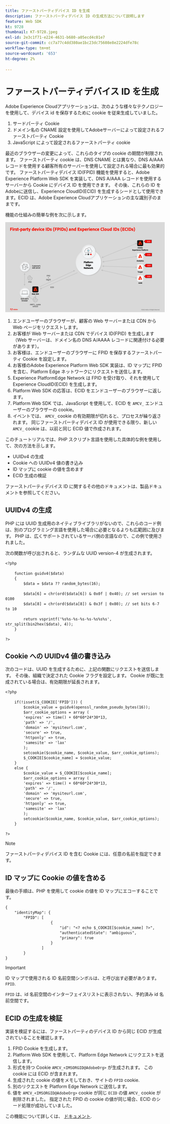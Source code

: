 ```yaml
---
title: ファーストパーティデバイス ID を生成
description: ファーストパーティデバイス ID の生成方法について説明します
feature: Web SDK
kt: 9728
thumbnail: KT-9728.jpeg
exl-id: 2e3c1f71-e224-4631-b680-a05ecd4c01e7
source-git-commit: cc7a77c4dd380ae1bc23dc75608e8e2224dfe78c
workflow-type: tm+mt
source-wordcount: '653'
ht-degree: 2%

---
```


# ファーストパーティデバイス ID を生成

Adobe Experience Cloudアプリケーションは、次のような様々なテクノロジーを使用して、デバイス id を保存するために cookie を従来生成していました。

1. サードパーティ Cookie
1. ドメイン名の CNAME 設定を使用してAdobeサーバーによって設定されるファーストパーティ Cookie
1. JavaScript によって設定されるファーストパーティ cookie

最近のブラウザーの変更によって、これらのタイプの cookie の期間が制限されます。 ファーストパーティ cookie は、DNS CNAME とは異なり、DNS A/AAA レコードを使用する顧客所有のサーバーを使用して設定される場合に最も効果的です。 ファーストパーティデバイス ID(FPID) 機能を使用すると、Adobe Experience Platform Web SDK を実装して、DNS A/AAA レコードを使用するサーバーから Cookie にデバイス ID を使用できます。 その後、これらの ID をAdobeに送信し、Experience CloudID(ECID) を生成するシードとして使用できます。ECID は、Adobe Experience Cloudアプリケーションの主な識別子のままです。

機能の仕組みの簡単な例を次に示します。

![ファーストパーティデバイス ID(FPID) とExperience CloudID(ECID)](../assets/kt-9728.png)

1. エンドユーザーのブラウザーが、顧客の Web サーバーまたは CDN から Web ページをリクエストします。
1. お客様が Web サーバーまたは CDN でデバイス ID(FPID) を生成します（Web サーバーは、ドメイン名の DNS A/AAAA レコードに関連付ける必要があります）。
1. お客様は、エンドユーザーのブラウザーに FPID を保存するファーストパーティ Cookie を設定します。
1. お客様のAdobe Experience Platform Web SDK 実装は、ID マップに FPID を含む、Platform Edge ネットワークにリクエストを送信します。
1. Experience PlatformEdge Network は FPID を受け取り、それを使用してExperience CloudID(ECID) を生成します。
1. Platform Web SDK の応答は、ECID をエンドユーザーのブラウザーに返します。
1. Platform Web SDK では、JavaScript を使用して、ECID を `AMCV_` エンドユーザーのブラウザーの cookie。
1. イベントでは、 `AMCV_` cookie の有効期限が切れると、プロセスが繰り返されます。 同じファーストパーティデバイス ID が使用できる限り、新しい `AMCV_` cookie は、以前と同じ ECID 値で作成されます。

このチュートリアルでは、PHP スクリプト言語を使用した具体的な例を使用して、次の方法を示します。

* UUIDv4 の生成
* Cookie への UUIDv4 値の書き込み
* ID マップに cookie の値を含めます
* ECID 生成の検証

ファーストパーティデバイス ID に関するその他のドキュメントは、製品ドキュメントを参照してください。

## UUIDv4 の生成

PHP には UUID 生成用のネイティブライブラリがないので、これらのコード例は、別のプログラミング言語を使用した場合に必要となるよりも広範囲に及びます。 PHP は、広くサポートされているサーバ側の言語なので、この例で使用されました。


次の関数が呼び出されると、ランダムな UUID version-4 が生成されます。

```
<?php
    
    function guidv4($data)
    {
        $data = $data ?? random_bytes(16);

        $data[6] = chr(ord($data[6]) & 0x0f | 0x40); // set version to 0100
        $data[8] = chr(ord($data[8]) & 0x3f | 0x80); // set bits 6-7 to 10

        return vsprintf('%s%s-%s-%s-%s-%s%s%s', str_split(bin2hex($data), 4));
    }

?>
```

## Cookie への UUIDv4 値の書き込み

次のコードは、UUID を生成するために、上記の関数にリクエストを送信します。 その後、組織で決定された Cookie フラグを設定します。 Cookie が既に生成されている場合は、有効期限が延長されます。

```
<?php

    if(!isset($_COOKIE['FPID'])) {
        $cookie_value = guidv4(openssl_random_pseudo_bytes(16));        
        $arr_cookie_options = array (
        'expires' => time() + 60*60*24*30*13,
        'path' => '/',
        'domain' => 'mysiteurl.com',
        'secure' => true,
        'httponly' => true,
        'samesite' => 'lax'
        );
        setcookie($cookie_name, $cookie_value, $arr_cookie_options);
        $_COOKIE[$cookie_name] = $cookie_value;
    }
    else {
        $cookie_value = $_COOKIE[$cookie_name];
        $arr_cookie_options = array (
        'expires' => time() + 60*60*24*30*13,
        'path' => '/',
        'domain' => 'mysiteurl.com',
        'secure' => true,
        'httponly' => true,
        'samesite' => 'lax'
        );
        setcookie($cookie_name, $cookie_value, $arr_cookie_options);
    }

?>
```

>[!NOTE]
>
>ファーストパーティデバイス ID を含む Cookie には、任意の名前を指定できます。

## ID マップに Cookie の値を含める

最後の手順は、PHP を使用して cookie の値を ID マップにエコーすることです。


```
{
    "identityMap": {
        "FPID": [
                    {
                        "id": "<? echo $_COOKIE[$cookie_name] ?>",
                        "authenticatedState": "ambiguous",
                        "primary": true
                    }
                ]
        }
}
```

>[!IMPORTANT]
>
>ID マップで使用される ID 名前空間シンボルは、と呼び出す必要があります。 `FPID`.
>
> `FPID` は、id 名前空間のインターフェイスリストに表示されない、予約済み id 名前空間です。


## ECID の生成を検証

実装を検証するには、ファーストパーティのデバイス ID から同じ ECID が生成されていることを確認します。

1. FPID Cookie を生成します。
1. Platform Web SDK を使用して、Platform Edge Network にリクエストを送信します。
1. 形式を持つ Cookie `AMCV_<IMSORGID@AdobeOrg>` が生成されます。 この cookie には ECID が含まれます。
1. 生成された cookie の値をメモしておき、サイトの `FPID` cookie.
1. 別のリクエストを Platform Edge Network に送信します。
1. 値を `AMCV_<IMSORGID@AdobeOrg>` cookie が同じ `ECID` の値 `AMCV_` cookie が削除されました。 指定された FPID の cookie の値が同じ場合、ECID のシード処理が成功していました。

この機能について詳しくは、 [ドキュメント](https://experienceleague.adobe.com/docs/experience-platform/edge/identity/first-party-device-ids.html).
